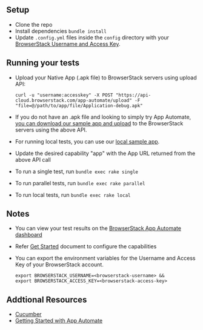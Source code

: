 ## Setup
* Clone the repo
* Install dependencies `bundle install`
* Update `.config.yml` files inside the `config` directory with your [BrowserStack Username and Access Key](https://www.browserstack.com/accounts/settings).

## Running your tests
* Upload your Native App (.apk file) to BrowserStack servers using upload API:

  ```
  curl -u "username:accesskey" -X POST "https://api-cloud.browserstack.com/app-automate/upload" -F "file=@/path/to/app/file/Application-debug.apk"
  ```

* If you do not have an .apk file and looking to simply try App Automate, [you can download our sample app and upload](https://www.browserstack.com/app-automate/sample-apps/android/WikipediaSample.apk)
to the BrowserStack servers using the above API.
* For running local tests, you can use our [local sample app](https://www.browserstack.com/app-automate/sample-apps/android/LocalSample.apk).
* Update the desired capability "app" with the App URL returned from the above API call
* To run a single test, run `bundle exec rake single`
* To run parallel tests, run `bundle exec rake parallel`
* To run local tests, run `bundle exec rake local`

## Notes
* You can view your test results on the [BrowserStack App Automate dashboard](https://www.browserstack.com/app-automate)
* Refer [Get Started](https://www.browserstack.com/app-automate/appium-cucumber) document to configure the capabilities
* You can export the environment variables for the Username and Access Key of your BrowserStack account. 

  ```
  export BROWSERSTACK_USERNAME=<browserstack-username> &&
  export BROWSERSTACK_ACCESS_KEY=<browserstack-access-key>
  ```

## Addtional Resources
* [Cucumber](https://cucumber.io/)
* [Getting Started with App Automate](https://www.browserstack.com/app-automate/appium-cucumber)
